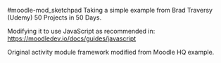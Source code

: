 #moodle-mod_sketchpad
Taking a simple example from Brad Traversy (Udemy) 50 Projects in 50 Days.

Modifying it to use JavaScript as recommended in: https://moodledev.io/docs/guides/javascript

Original activity module framework modified from Moodle HQ example.